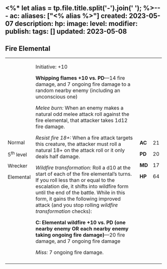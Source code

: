 <%* let alias = tp.file.title.split('-').join(' '); %>---
ac: 
aliases: ["<% alias %>"]
created: 2023-05-07
description: 
hp: 
image: 
level: 
modifier: 
publish: 
tags: []
updated: 2023-05-08
---

## Fire Elemental

<table>
<colgroup>
<col style="width: 16%" />
<col style="width: 72%" />
<col style="width: 5%" />
<col style="width: 5%" />
</colgroup>
<tbody>
<tr class="odd">
<td><p>Normal</p>
<p>5<sup>th</sup> level</p>
<p>Wrecker</p>
<p>Elemental</p></td>
<td><p>Initiative: +10</p>
<p><strong>Whipping flames +10 vs. PD</strong>—14 fire damage, and 7
ongoing fire damage to a random nearby enemy (including an unconscious
one)</p>
<p><em>Melee burn:</em> When an enemy makes a natural odd melee attack
roll against the fire elemental, that attacker takes 1d12 fire
damage.</p>
<p><em>Resist fire 18+:</em> When a fire attack targets this creature,
the attacker must roll a natural 18+ on the attack roll or it only deals
half damage.</p>
<p><em>Wildfire transformation:</em> Roll a d10 at the start of each of
the fire elemental’s turns. If you roll less than or equal to the
escalation die, it shifts into wildfire form until the end of the
battle. While in this form, it gains the following improved attack (and
you stop rolling <em>wildfire transformation</em> checks):</p>
<p><strong>C: Elemental wildfire +10 vs. PD (one nearby enemy OR each
nearby enemy taking ongoing fire damage)</strong>—20 fire damage, and 7
ongoing fire damage</p>
<p><em>Miss:</em> 7 ongoing fire damage.</p></td>
<td><p><strong>AC</strong></p>
<p><strong>PD</strong></p>
<p><strong>MD</strong></p>
<p><strong>HP</strong></p></td>
<td><p>21</p>
<p>20</p>
<p>17</p>
<p>64</p></td>
</tr>
<tr class="even">
<td></td>
<td></td>
<td></td>
<td></td>
</tr>
</tbody>
</table>
